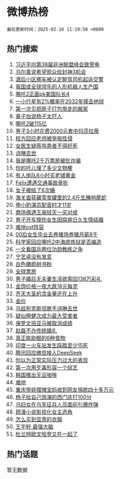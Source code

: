 # 微博热榜

`最后更新时间：2025-02-16 11:19:58 +0800`

## 热门搜索

1. [习近平向第38届非洲联盟峰会致贺电](https://m.weibo.cn/search?containerid=100103type%3D1%26t%3D10%26q%3D%23%E4%B9%A0%E8%BF%91%E5%B9%B3%E5%90%91%E7%AC%AC38%E5%B1%8A%E9%9D%9E%E6%B4%B2%E8%81%94%E7%9B%9F%E5%B3%B0%E4%BC%9A%E8%87%B4%E8%B4%BA%E7%94%B5%23&stream_entry_id=51&isnewpage=1&extparam=seat%3D1%26stream_entry_id%3D51%26c_type%3D51%26dgr%3D0%26cate%3D10103%26pos%3D0%26q%3D%2523%25E4%25B9%25A0%25E8%25BF%2591%25E5%25B9%25B3%25E5%2590%2591%25E7%25AC%25AC38%25E5%25B1%258A%25E9%259D%259E%25E6%25B4%25B2%25E8%2581%2594%25E7%259B%259F%25E5%25B3%25B0%25E4%25BC%259A%25E8%2587%25B4%25E8%25B4%25BA%25E7%2594%25B5%2523%26filter_type%3Drealtimehot%26display_time%3D1739675996%26pre_seqid%3D1739675996889023095196)
1. [乌尔善说希望观众给封神3机会](https://m.weibo.cn/search?containerid=100103type%3D1%26t%3D10%26q%3D%23%E4%B9%8C%E5%B0%94%E5%96%84%E8%AF%B4%E5%B8%8C%E6%9C%9B%E8%A7%82%E4%BC%97%E7%BB%99%E5%B0%81%E7%A5%9E3%E6%9C%BA%E4%BC%9A%23&stream_entry_id=31&isnewpage=1&extparam=seat%3D1%26flag%3D2%26lcate%3D5001%26pos%3D0%26filter_type%3Drealtimehot%26c_type%3D31%26realpos%3D1%26dgr%3D0%26cate%3D5001%26q%3D%2523%25E4%25B9%258C%25E5%25B0%2594%25E5%2596%2584%25E8%25AF%25B4%25E5%25B8%258C%25E6%259C%259B%25E8%25A7%2582%25E4%25BC%2597%25E7%25BB%2599%25E5%25B0%2581%25E7%25A5%259E3%25E6%259C%25BA%25E4%25BC%259A%2523%26stream_entry_id%3D31%26band_rank%3D1%26display_time%3D1739675996%26pre_seqid%3D1739675996889023095196)
1. [酒后小区挪车被认定醉驾司机起诉交警](https://m.weibo.cn/search?containerid=100103type%3D1%26t%3D10%26q%3D%23%E9%85%92%E5%90%8E%E5%B0%8F%E5%8C%BA%E6%8C%AA%E8%BD%A6%E8%A2%AB%E8%AE%A4%E5%AE%9A%E9%86%89%E9%A9%BE%E5%8F%B8%E6%9C%BA%E8%B5%B7%E8%AF%89%E4%BA%A4%E8%AD%A6%23&stream_entry_id=31&isnewpage=1&extparam=seat%3D1%26flag%3D0%26lcate%3D5001%26pos%3D1%26filter_type%3Drealtimehot%26c_type%3D31%26realpos%3D2%26dgr%3D0%26cate%3D5001%26q%3D%2523%25E9%2585%2592%25E5%2590%258E%25E5%25B0%258F%25E5%258C%25BA%25E6%258C%25AA%25E8%25BD%25A6%25E8%25A2%25AB%25E8%25AE%25A4%25E5%25AE%259A%25E9%2586%2589%25E9%25A9%25BE%25E5%258F%25B8%25E6%259C%25BA%25E8%25B5%25B7%25E8%25AF%2589%25E4%25BA%25A4%25E8%25AD%25A6%2523%26stream_entry_id%3D31%26band_rank%3D2%26display_time%3D1739675996%26pre_seqid%3D1739675996889023095196)
1. [我国成全球领先的人形机器人生产国](https://m.weibo.cn/search?containerid=100103type%3D1%26t%3D10%26q%3D%23%E6%88%91%E5%9B%BD%E6%88%90%E5%85%A8%E7%90%83%E9%A2%86%E5%85%88%E7%9A%84%E4%BA%BA%E5%BD%A2%E6%9C%BA%E5%99%A8%E4%BA%BA%E7%94%9F%E4%BA%A7%E5%9B%BD%23&stream_entry_id=31&isnewpage=1&extparam=seat%3D1%26flag%3D0%26lcate%3D5001%26pos%3D2%26filter_type%3Drealtimehot%26c_type%3D31%26realpos%3D3%26dgr%3D0%26cate%3D5001%26q%3D%2523%25E6%2588%2591%25E5%259B%25BD%25E6%2588%2590%25E5%2585%25A8%25E7%2590%2583%25E9%25A2%2586%25E5%2585%2588%25E7%259A%2584%25E4%25BA%25BA%25E5%25BD%25A2%25E6%259C%25BA%25E5%2599%25A8%25E4%25BA%25BA%25E7%2594%259F%25E4%25BA%25A7%25E5%259B%25BD%2523%26stream_entry_id%3D31%26band_rank%3D3%26display_time%3D1739675996%26pre_seqid%3D1739675996889023095196)
1. [哪吒2正面pk美国队长4](https://m.weibo.cn/search?containerid=100103type%3D1%26t%3D10%26q%3D%23%E5%93%AA%E5%90%922%E6%AD%A3%E9%9D%A2pk%E7%BE%8E%E5%9B%BD%E9%98%9F%E9%95%BF4%23&stream_entry_id=31&isnewpage=1&extparam=seat%3D1%26flag%3D1%26lcate%3D5001%26pos%3D3%26filter_type%3Drealtimehot%26c_type%3D31%26realpos%3D4%26dgr%3D0%26cate%3D5001%26q%3D%2523%25E5%2593%25AA%25E5%2590%25922%25E6%25AD%25A3%25E9%259D%25A2pk%25E7%25BE%258E%25E5%259B%25BD%25E9%2598%259F%25E9%2595%25BF4%2523%26stream_entry_id%3D31%26band_rank%3D4%26display_time%3D1739675996%26pre_seqid%3D1739675996889023095196)
1. [一小行星有2%概率在2032年撞击地球](https://m.weibo.cn/search?containerid=100103type%3D1%26t%3D10%26q%3D%23%E4%B8%80%E5%B0%8F%E8%A1%8C%E6%98%9F%E6%9C%892%25%E6%A6%82%E7%8E%87%E5%9C%A82032%E5%B9%B4%E6%92%9E%E5%87%BB%E5%9C%B0%E7%90%83%23&stream_entry_id=31&isnewpage=1&extparam=seat%3D1%26flag%3D0%26lcate%3D5001%26pos%3D4%26filter_type%3Drealtimehot%26c_type%3D31%26realpos%3D5%26dgr%3D0%26cate%3D5001%26q%3D%2523%25E4%25B8%2580%25E5%25B0%258F%25E8%25A1%258C%25E6%2598%259F%25E6%259C%25892%2525%25E6%25A6%2582%25E7%258E%2587%25E5%259C%25A82032%25E5%25B9%25B4%25E6%2592%259E%25E5%2587%25BB%25E5%259C%25B0%25E7%2590%2583%2523%26stream_entry_id%3D31%26band_rank%3D5%26display_time%3D1739675996%26pre_seqid%3D1739675996889023095196)
1. [第一次见把房子打包带走的搬家](https://m.weibo.cn/search?containerid=100103type%3D1%26t%3D10%26q%3D%23%E7%AC%AC%E4%B8%80%E6%AC%A1%E8%A7%81%E6%8A%8A%E6%88%BF%E5%AD%90%E6%89%93%E5%8C%85%E5%B8%A6%E8%B5%B0%E7%9A%84%E6%90%AC%E5%AE%B6%23&stream_entry_id=31&isnewpage=1&extparam=seat%3D1%26flag%3D0%26lcate%3D5001%26pos%3D5%26filter_type%3Drealtimehot%26c_type%3D31%26realpos%3D6%26dgr%3D0%26cate%3D5001%26q%3D%2523%25E7%25AC%25AC%25E4%25B8%2580%25E6%25AC%25A1%25E8%25A7%2581%25E6%258A%258A%25E6%2588%25BF%25E5%25AD%2590%25E6%2589%2593%25E5%258C%2585%25E5%25B8%25A6%25E8%25B5%25B0%25E7%259A%2584%25E6%2590%25AC%25E5%25AE%25B6%2523%26stream_entry_id%3D31%26band_rank%3D6%26display_time%3D1739675996%26pre_seqid%3D1739675996889023095196)
1. [章子怡说杨子太吓人](https://m.weibo.cn/search?containerid=100103type%3D1%26t%3D10%26q%3D%23%E7%AB%A0%E5%AD%90%E6%80%A1%E8%AF%B4%E6%9D%A8%E5%AD%90%E5%A4%AA%E5%90%93%E4%BA%BA%23&stream_entry_id=31&isnewpage=1&extparam=seat%3D1%26flag%3D1%26lcate%3D5001%26pos%3D6%26filter_type%3Drealtimehot%26c_type%3D31%26realpos%3D7%26dgr%3D0%26cate%3D5001%26q%3D%2523%25E7%25AB%25A0%25E5%25AD%2590%25E6%2580%25A1%25E8%25AF%25B4%25E6%259D%25A8%25E5%25AD%2590%25E5%25A4%25AA%25E5%2590%2593%25E4%25BA%25BA%2523%26stream_entry_id%3D31%26band_rank%3D7%26display_time%3D1739675996%26pre_seqid%3D1739675996889023095196)
1. [哪吒2破115亿](https://m.weibo.cn/search?containerid=100103type%3D1%26t%3D10%26q%3D%23%E5%93%AA%E5%90%922%E7%A0%B4115%E4%BA%BF%23&stream_entry_id=31&isnewpage=1&extparam=seat%3D1%26flag%3D2%26lcate%3D5001%26pos%3D7%26filter_type%3Drealtimehot%26c_type%3D31%26realpos%3D8%26dgr%3D0%26cate%3D5001%26q%3D%2523%25E5%2593%25AA%25E5%2590%25922%25E7%25A0%25B4115%25E4%25BA%25BF%2523%26stream_entry_id%3D31%26band_rank%3D8%26display_time%3D1739675996%26pre_seqid%3D1739675996889023095196)
1. [男子3小时花费2000元套中玛莎拉蒂](https://m.weibo.cn/search?containerid=100103type%3D1%26t%3D10%26q%3D%23%E7%94%B7%E5%AD%903%E5%B0%8F%E6%97%B6%E8%8A%B1%E8%B4%B92000%E5%85%83%E5%A5%97%E4%B8%AD%E7%8E%9B%E8%8E%8E%E6%8B%89%E8%92%82%23&stream_entry_id=31&isnewpage=1&extparam=seat%3D1%26flag%3D0%26lcate%3D5001%26pos%3D8%26filter_type%3Drealtimehot%26c_type%3D31%26realpos%3D9%26dgr%3D0%26cate%3D5001%26q%3D%2523%25E7%2594%25B7%25E5%25AD%25903%25E5%25B0%258F%25E6%2597%25B6%25E8%258A%25B1%25E8%25B4%25B92000%25E5%2585%2583%25E5%25A5%2597%25E4%25B8%25AD%25E7%258E%259B%25E8%258E%258E%25E6%258B%2589%25E8%2592%2582%2523%26stream_entry_id%3D31%26band_rank%3D9%26display_time%3D1739675996%26pre_seqid%3D1739675996889023095196)
1. [校方回应老师被举报性侵](https://m.weibo.cn/search?containerid=100103type%3D1%26t%3D10%26q%3D%23%E6%A0%A1%E6%96%B9%E5%9B%9E%E5%BA%94%E8%80%81%E5%B8%88%E8%A2%AB%E4%B8%BE%E6%8A%A5%E6%80%A7%E4%BE%B5%23&stream_entry_id=31&isnewpage=1&extparam=seat%3D1%26flag%3D1%26lcate%3D5001%26pos%3D9%26filter_type%3Drealtimehot%26c_type%3D31%26realpos%3D10%26dgr%3D0%26cate%3D5001%26q%3D%2523%25E6%25A0%25A1%25E6%2596%25B9%25E5%259B%259E%25E5%25BA%2594%25E8%2580%2581%25E5%25B8%2588%25E8%25A2%25AB%25E4%25B8%25BE%25E6%258A%25A5%25E6%2580%25A7%25E4%25BE%25B5%2523%26stream_entry_id%3D31%26band_rank%3D10%26display_time%3D1739675996%26pre_seqid%3D1739675996889023095196)
1. [女医生疑辱骂患者不得好死](https://m.weibo.cn/search?containerid=100103type%3D1%26t%3D10%26q%3D%23%E5%A5%B3%E5%8C%BB%E7%94%9F%E7%96%91%E8%BE%B1%E9%AA%82%E6%82%A3%E8%80%85%E4%B8%8D%E5%BE%97%E5%A5%BD%E6%AD%BB%23&stream_entry_id=31&isnewpage=1&extparam=seat%3D1%26flag%3D1%26lcate%3D5001%26pos%3D10%26filter_type%3Drealtimehot%26c_type%3D31%26realpos%3D11%26dgr%3D0%26cate%3D5001%26q%3D%2523%25E5%25A5%25B3%25E5%258C%25BB%25E7%2594%259F%25E7%2596%2591%25E8%25BE%25B1%25E9%25AA%2582%25E6%2582%25A3%25E8%2580%2585%25E4%25B8%258D%25E5%25BE%2597%25E5%25A5%25BD%25E6%25AD%25BB%2523%26stream_entry_id%3D31%26band_rank%3D11%26display_time%3D1739675996%26pre_seqid%3D1739675996889023095196)
1. [诗琳去世](https://m.weibo.cn/search?containerid=100103type%3D1%26t%3D10%26q%3D%E8%AF%97%E7%90%B3%E5%8E%BB%E4%B8%96&stream_entry_id=31&isnewpage=1&extparam=seat%3D1%26flag%3D2%26lcate%3D5001%26pos%3D11%26filter_type%3Drealtimehot%26c_type%3D31%26realpos%3D12%26dgr%3D0%26cate%3D5001%26q%3D%25E8%25AF%2597%25E7%2590%25B3%25E5%258E%25BB%25E4%25B8%2596%26stream_entry_id%3D31%26band_rank%3D12%26display_time%3D1739675996%26pre_seqid%3D1739675996889023095196)
1. [我是哪吒2千万票房被批诈骗](https://m.weibo.cn/search?containerid=100103type%3D1%26t%3D10%26q%3D%23%E6%88%91%E6%98%AF%E5%93%AA%E5%90%922%E5%8D%83%E4%B8%87%E7%A5%A8%E6%88%BF%E8%A2%AB%E6%89%B9%E8%AF%88%E9%AA%97%23&stream_entry_id=31&isnewpage=1&extparam=seat%3D1%26flag%3D2%26lcate%3D5001%26pos%3D12%26filter_type%3Drealtimehot%26c_type%3D31%26realpos%3D13%26dgr%3D0%26cate%3D5001%26q%3D%2523%25E6%2588%2591%25E6%2598%25AF%25E5%2593%25AA%25E5%2590%25922%25E5%258D%2583%25E4%25B8%2587%25E7%25A5%25A8%25E6%2588%25BF%25E8%25A2%25AB%25E6%2589%25B9%25E8%25AF%2588%25E9%25AA%2597%2523%26stream_entry_id%3D31%26band_rank%3D13%26display_time%3D1739675996%26pre_seqid%3D1739675996889023095196)
1. [你的吒儿埋了多少文物梗](https://m.weibo.cn/search?containerid=100103type%3D1%26t%3D10%26q%3D%23%E4%BD%A0%E7%9A%84%E5%90%92%E5%84%BF%E5%9F%8B%E4%BA%86%E5%A4%9A%E5%B0%91%E6%96%87%E7%89%A9%E6%A2%97%23&stream_entry_id=31&isnewpage=1&extparam=seat%3D1%26flag%3D1%26lcate%3D5001%26pos%3D13%26filter_type%3Drealtimehot%26c_type%3D31%26realpos%3D14%26dgr%3D0%26cate%3D5001%26q%3D%2523%25E4%25BD%25A0%25E7%259A%2584%25E5%2590%2592%25E5%2584%25BF%25E5%259F%258B%25E4%25BA%2586%25E5%25A4%259A%25E5%25B0%2591%25E6%2596%2587%25E7%2589%25A9%25E6%25A2%2597%2523%26stream_entry_id%3D31%26band_rank%3D14%26display_time%3D1739675996%26pre_seqid%3D1739675996889023095196)
1. [有人排队8小时买老铺黄金](https://m.weibo.cn/search?containerid=100103type%3D1%26t%3D10%26q%3D%23%E6%9C%89%E4%BA%BA%E6%8E%92%E9%98%9F8%E5%B0%8F%E6%97%B6%E4%B9%B0%E8%80%81%E9%93%BA%E9%BB%84%E9%87%91%23&stream_entry_id=31&isnewpage=1&extparam=seat%3D1%26flag%3D1%26lcate%3D5001%26pos%3D14%26filter_type%3Drealtimehot%26c_type%3D31%26realpos%3D15%26dgr%3D0%26cate%3D5001%26q%3D%2523%25E6%259C%2589%25E4%25BA%25BA%25E6%258E%2592%25E9%2598%259F8%25E5%25B0%258F%25E6%2597%25B6%25E4%25B9%25B0%25E8%2580%2581%25E9%2593%25BA%25E9%25BB%2584%25E9%2587%2591%2523%26stream_entry_id%3D31%26band_rank%3D15%26display_time%3D1739675996%26pre_seqid%3D1739675996889023095196)
1. [Felix遭遇交通事故骨折](https://m.weibo.cn/search?containerid=100103type%3D1%26t%3D10%26q%3D%23Felix%E9%81%AD%E9%81%87%E4%BA%A4%E9%80%9A%E4%BA%8B%E6%95%85%E9%AA%A8%E6%8A%98%23&stream_entry_id=31&isnewpage=1&extparam=seat%3D1%26flag%3D1%26lcate%3D5001%26pos%3D15%26filter_type%3Drealtimehot%26c_type%3D31%26realpos%3D16%26dgr%3D0%26cate%3D5001%26q%3D%2523Felix%25E9%2581%25AD%25E9%2581%2587%25E4%25BA%25A4%25E9%2580%259A%25E4%25BA%258B%25E6%2595%2585%25E9%25AA%25A8%25E6%258A%2598%2523%26stream_entry_id%3D31%26band_rank%3D16%26display_time%3D1739675996%26pre_seqid%3D1739675996889023095196)
1. [女子被结了6次婚](https://m.weibo.cn/search?containerid=100103type%3D1%26t%3D10%26q%3D%23%E5%A5%B3%E5%AD%90%E8%A2%AB%E7%BB%93%E4%BA%866%E6%AC%A1%E5%A9%9A%23&stream_entry_id=31&isnewpage=1&extparam=seat%3D1%26flag%3D0%26lcate%3D5001%26pos%3D16%26filter_type%3Drealtimehot%26c_type%3D31%26realpos%3D17%26dgr%3D0%26cate%3D5001%26q%3D%2523%25E5%25A5%25B3%25E5%25AD%2590%25E8%25A2%25AB%25E7%25BB%2593%25E4%25BA%25866%25E6%25AC%25A1%25E5%25A9%259A%2523%26stream_entry_id%3D31%26band_rank%3D17%26display_time%3D1739675996%26pre_seqid%3D1739675996889023095196)
1. [海关查获藏零食罐里的2.4斤生腌响尾蛇](https://m.weibo.cn/search?containerid=100103type%3D1%26t%3D10%26q%3D%23%E6%B5%B7%E5%85%B3%E6%9F%A5%E8%8E%B7%E8%97%8F%E9%9B%B6%E9%A3%9F%E7%BD%90%E9%87%8C%E7%9A%842.4%E6%96%A4%E7%94%9F%E8%85%8C%E5%93%8D%E5%B0%BE%E8%9B%87%23&stream_entry_id=31&isnewpage=1&extparam=seat%3D1%26flag%3D1%26lcate%3D5001%26pos%3D17%26filter_type%3Drealtimehot%26c_type%3D31%26realpos%3D18%26dgr%3D0%26cate%3D5001%26q%3D%2523%25E6%25B5%25B7%25E5%2585%25B3%25E6%259F%25A5%25E8%258E%25B7%25E8%2597%258F%25E9%259B%25B6%25E9%25A3%259F%25E7%25BD%2590%25E9%2587%258C%25E7%259A%25842.4%25E6%2596%25A4%25E7%2594%259F%25E8%2585%258C%25E5%2593%258D%25E5%25B0%25BE%25E8%259B%2587%2523%26stream_entry_id%3D31%26band_rank%3D18%26display_time%3D1739675996%26pre_seqid%3D1739675996889023095196)
1. [申小豹演员配音时才11岁](https://m.weibo.cn/search?containerid=100103type%3D1%26t%3D10%26q%3D%23%E7%94%B3%E5%B0%8F%E8%B1%B9%E6%BC%94%E5%91%98%E9%85%8D%E9%9F%B3%E6%97%B6%E6%89%8D11%E5%B2%81%23&stream_entry_id=31&isnewpage=1&extparam=seat%3D1%26flag%3D0%26lcate%3D5001%26pos%3D18%26filter_type%3Drealtimehot%26c_type%3D31%26realpos%3D19%26dgr%3D0%26cate%3D5001%26q%3D%2523%25E7%2594%25B3%25E5%25B0%258F%25E8%25B1%25B9%25E6%25BC%2594%25E5%2591%2598%25E9%2585%258D%25E9%259F%25B3%25E6%2597%25B6%25E6%2589%258D11%25E5%25B2%2581%2523%26stream_entry_id%3D31%26band_rank%3D19%26display_time%3D1739675996%26pre_seqid%3D1739675996889023095196)
1. [商场偶遇王昶钱天一买对戒](https://m.weibo.cn/search?containerid=100103type%3D1%26t%3D10%26q%3D%23%E5%95%86%E5%9C%BA%E5%81%B6%E9%81%87%E7%8E%8B%E6%98%B6%E9%92%B1%E5%A4%A9%E4%B8%80%E4%B9%B0%E5%AF%B9%E6%88%92%23&stream_entry_id=31&isnewpage=1&extparam=seat%3D1%26flag%3D0%26lcate%3D5001%26pos%3D19%26filter_type%3Drealtimehot%26c_type%3D31%26realpos%3D20%26dgr%3D0%26cate%3D5001%26q%3D%2523%25E5%2595%2586%25E5%259C%25BA%25E5%2581%25B6%25E9%2581%2587%25E7%258E%258B%25E6%2598%25B6%25E9%2592%25B1%25E5%25A4%25A9%25E4%25B8%2580%25E4%25B9%25B0%25E5%25AF%25B9%25E6%2588%2592%2523%26stream_entry_id%3D31%26band_rank%3D20%26display_time%3D1739675996%26pre_seqid%3D1739675996889023095196)
1. [男子开车撞伤女生因探病日久生情结婚](https://m.weibo.cn/search?containerid=100103type%3D1%26t%3D10%26q%3D%23%E7%94%B7%E5%AD%90%E5%BC%80%E8%BD%A6%E6%92%9E%E4%BC%A4%E5%A5%B3%E7%94%9F%E5%9B%A0%E6%8E%A2%E7%97%85%E6%97%A5%E4%B9%85%E7%94%9F%E6%83%85%E7%BB%93%E5%A9%9A%23&stream_entry_id=31&isnewpage=1&extparam=seat%3D1%26flag%3D0%26lcate%3D5001%26pos%3D20%26filter_type%3Drealtimehot%26c_type%3D31%26realpos%3D21%26dgr%3D0%26cate%3D5001%26q%3D%2523%25E7%2594%25B7%25E5%25AD%2590%25E5%25BC%2580%25E8%25BD%25A6%25E6%2592%259E%25E4%25BC%25A4%25E5%25A5%25B3%25E7%2594%259F%25E5%259B%25A0%25E6%258E%25A2%25E7%2597%2585%25E6%2597%25A5%25E4%25B9%2585%25E7%2594%259F%25E6%2583%2585%25E7%25BB%2593%25E5%25A9%259A%2523%26stream_entry_id%3D31%26band_rank%3D21%26display_time%3D1739675996%26pre_seqid%3D1739675996889023095196)
1. [难哄ost阵容](https://m.weibo.cn/search?containerid=100103type%3D1%26t%3D10%26q%3D%E9%9A%BE%E5%93%84ost%E9%98%B5%E5%AE%B9&stream_entry_id=31&isnewpage=1&extparam=seat%3D1%26flag%3D1%26lcate%3D5001%26pos%3D21%26filter_type%3Drealtimehot%26c_type%3D31%26realpos%3D22%26dgr%3D0%26cate%3D5001%26q%3D%25E9%259A%25BE%25E5%2593%2584ost%25E9%2598%25B5%25E5%25AE%25B9%26stream_entry_id%3D31%26band_rank%3D22%26display_time%3D1739675996%26pre_seqid%3D1739675996889023095196)
1. [00后女生毕业去养猪场养猪月薪8千](https://m.weibo.cn/search?containerid=100103type%3D1%26t%3D10%26q%3D%2300%E5%90%8E%E5%A5%B3%E7%94%9F%E6%AF%95%E4%B8%9A%E5%8E%BB%E5%85%BB%E7%8C%AA%E5%9C%BA%E5%85%BB%E7%8C%AA%E6%9C%88%E8%96%AA8%E5%8D%83%23&stream_entry_id=31&isnewpage=1&extparam=seat%3D1%26flag%3D0%26lcate%3D5001%26pos%3D22%26filter_type%3Drealtimehot%26c_type%3D31%26realpos%3D23%26dgr%3D0%26cate%3D5001%26q%3D%252300%25E5%2590%258E%25E5%25A5%25B3%25E7%2594%259F%25E6%25AF%2595%25E4%25B8%259A%25E5%258E%25BB%25E5%2585%25BB%25E7%258C%25AA%25E5%259C%25BA%25E5%2585%25BB%25E7%258C%25AA%25E6%259C%2588%25E8%2596%25AA8%25E5%258D%2583%2523%26stream_entry_id%3D31%26band_rank%3D23%26display_time%3D1739675996%26pre_seqid%3D1739675996889023095196)
1. [科学家回应哪吒2中海底炼狱是否编造](https://m.weibo.cn/search?containerid=100103type%3D1%26t%3D10%26q%3D%23%E7%A7%91%E5%AD%A6%E5%AE%B6%E5%9B%9E%E5%BA%94%E5%93%AA%E5%90%922%E4%B8%AD%E6%B5%B7%E5%BA%95%E7%82%BC%E7%8B%B1%E6%98%AF%E5%90%A6%E7%BC%96%E9%80%A0%23&stream_entry_id=31&isnewpage=1&extparam=seat%3D1%26flag%3D1%26lcate%3D5001%26pos%3D23%26filter_type%3Drealtimehot%26c_type%3D31%26realpos%3D24%26dgr%3D0%26cate%3D5001%26q%3D%2523%25E7%25A7%2591%25E5%25AD%25A6%25E5%25AE%25B6%25E5%259B%259E%25E5%25BA%2594%25E5%2593%25AA%25E5%2590%25922%25E4%25B8%25AD%25E6%25B5%25B7%25E5%25BA%2595%25E7%2582%25BC%25E7%258B%25B1%25E6%2598%25AF%25E5%2590%25A6%25E7%25BC%2596%25E9%2580%25A0%2523%26stream_entry_id%3D31%26band_rank%3D24%26display_time%3D1739675996%26pre_seqid%3D1739675996889023095196)
1. [一文看国乒两位功勋教练之争](https://m.weibo.cn/search?containerid=100103type%3D1%26t%3D10%26q%3D%23%E4%B8%80%E6%96%87%E7%9C%8B%E5%9B%BD%E4%B9%92%E4%B8%A4%E4%BD%8D%E5%8A%9F%E5%8B%8B%E6%95%99%E7%BB%83%E4%B9%8B%E4%BA%89%23&stream_entry_id=31&isnewpage=1&extparam=seat%3D1%26flag%3D1%26lcate%3D5001%26pos%3D24%26filter_type%3Drealtimehot%26c_type%3D31%26realpos%3D25%26dgr%3D0%26cate%3D5001%26q%3D%2523%25E4%25B8%2580%25E6%2596%2587%25E7%259C%258B%25E5%259B%25BD%25E4%25B9%2592%25E4%25B8%25A4%25E4%25BD%258D%25E5%258A%259F%25E5%258B%258B%25E6%2595%2599%25E7%25BB%2583%25E4%25B9%258B%25E4%25BA%2589%2523%26stream_entry_id%3D31%26band_rank%3D25%26display_time%3D1739675996%26pre_seqid%3D1739675996889023095196)
1. [宁艺卓没有发言](https://m.weibo.cn/search?containerid=100103type%3D1%26t%3D10%26q%3D%23%E5%AE%81%E8%89%BA%E5%8D%93%E6%B2%A1%E6%9C%89%E5%8F%91%E8%A8%80%23&stream_entry_id=31&isnewpage=1&extparam=seat%3D1%26flag%3D1%26lcate%3D5001%26pos%3D25%26filter_type%3Drealtimehot%26c_type%3D31%26realpos%3D26%26dgr%3D0%26cate%3D5001%26q%3D%2523%25E5%25AE%2581%25E8%2589%25BA%25E5%258D%2593%25E6%25B2%25A1%25E6%259C%2589%25E5%258F%2591%25E8%25A8%2580%2523%26stream_entry_id%3D31%26band_rank%3D26%26display_time%3D1739675996%26pre_seqid%3D1739675996889023095196)
1. [白色橄榄树书粉](https://m.weibo.cn/search?containerid=100103type%3D1%26t%3D10%26q%3D%23%E7%99%BD%E8%89%B2%E6%A9%84%E6%A6%84%E6%A0%91%E4%B9%A6%E7%B2%89%23&stream_entry_id=31&isnewpage=1&extparam=seat%3D1%26flag%3D1%26lcate%3D5001%26pos%3D26%26filter_type%3Drealtimehot%26c_type%3D31%26realpos%3D27%26dgr%3D0%26cate%3D5001%26q%3D%2523%25E7%2599%25BD%25E8%2589%25B2%25E6%25A9%2584%25E6%25A6%2584%25E6%25A0%2591%25E4%25B9%25A6%25E7%25B2%2589%2523%26stream_entry_id%3D31%26band_rank%3D27%26display_time%3D1739675996%26pre_seqid%3D1739675996889023095196)
1. [全球票房](https://m.weibo.cn/search?containerid=100103type%3D1%26t%3D10%26q%3D%E5%85%A8%E7%90%83%E7%A5%A8%E6%88%BF&stream_entry_id=31&isnewpage=1&extparam=seat%3D1%26flag%3D0%26lcate%3D5001%26pos%3D27%26filter_type%3Drealtimehot%26c_type%3D31%26realpos%3D28%26dgr%3D0%26cate%3D5001%26q%3D%25E5%2585%25A8%25E7%2590%2583%25E7%25A5%25A8%25E6%2588%25BF%26stream_entry_id%3D31%26band_rank%3D28%26display_time%3D1739675996%26pre_seqid%3D1739675996889023095196)
1. [男子婚后无夫妻生活欲索回138万彩礼](https://m.weibo.cn/search?containerid=100103type%3D1%26t%3D10%26q%3D%23%E7%94%B7%E5%AD%90%E5%A9%9A%E5%90%8E%E6%97%A0%E5%A4%AB%E5%A6%BB%E7%94%9F%E6%B4%BB%E6%AC%B2%E7%B4%A2%E5%9B%9E138%E4%B8%87%E5%BD%A9%E7%A4%BC%23&stream_entry_id=31&isnewpage=1&extparam=seat%3D1%26flag%3D0%26lcate%3D5001%26pos%3D28%26filter_type%3Drealtimehot%26c_type%3D31%26realpos%3D29%26dgr%3D0%26cate%3D5001%26q%3D%2523%25E7%2594%25B7%25E5%25AD%2590%25E5%25A9%259A%25E5%2590%258E%25E6%2597%25A0%25E5%25A4%25AB%25E5%25A6%25BB%25E7%2594%259F%25E6%25B4%25BB%25E6%25AC%25B2%25E7%25B4%25A2%25E5%259B%259E138%25E4%25B8%2587%25E5%25BD%25A9%25E7%25A4%25BC%2523%26stream_entry_id%3D31%26band_rank%3D29%26display_time%3D1739675996%26pre_seqid%3D1739675996889023095196)
1. [金饰价格一夜大跌18元每克](https://m.weibo.cn/search?containerid=100103type%3D1%26t%3D10%26q%3D%23%E9%87%91%E9%A5%B0%E4%BB%B7%E6%A0%BC%E4%B8%80%E5%A4%9C%E5%A4%A7%E8%B7%8C18%E5%85%83%E6%AF%8F%E5%85%8B%23&stream_entry_id=31&isnewpage=1&extparam=seat%3D1%26flag%3D0%26lcate%3D5001%26pos%3D29%26filter_type%3Drealtimehot%26c_type%3D31%26realpos%3D30%26dgr%3D0%26cate%3D5001%26q%3D%2523%25E9%2587%2591%25E9%25A5%25B0%25E4%25BB%25B7%25E6%25A0%25BC%25E4%25B8%2580%25E5%25A4%259C%25E5%25A4%25A7%25E8%25B7%258C18%25E5%2585%2583%25E6%25AF%258F%25E5%2585%258B%2523%26stream_entry_id%3D31%26band_rank%3D30%26display_time%3D1739675996%26pre_seqid%3D1739675996889023095196)
1. [齐天大圣的含金量还在上升](https://m.weibo.cn/search?containerid=100103type%3D1%26t%3D10%26q%3D%E9%BD%90%E5%A4%A9%E5%A4%A7%E5%9C%A3%E7%9A%84%E5%90%AB%E9%87%91%E9%87%8F%E8%BF%98%E5%9C%A8%E4%B8%8A%E5%8D%87&stream_entry_id=31&isnewpage=1&extparam=seat%3D1%26flag%3D1%26lcate%3D5001%26pos%3D30%26filter_type%3Drealtimehot%26c_type%3D31%26realpos%3D31%26dgr%3D0%26cate%3D5001%26q%3D%25E9%25BD%2590%25E5%25A4%25A9%25E5%25A4%25A7%25E5%259C%25A3%25E7%259A%2584%25E5%2590%25AB%25E9%2587%2591%25E9%2587%258F%25E8%25BF%2598%25E5%259C%25A8%25E4%25B8%258A%25E5%258D%2587%26stream_entry_id%3D31%26band_rank%3D31%26display_time%3D1739675996%26pre_seqid%3D1739675996889023095196)
1. [金价](https://m.weibo.cn/search?containerid=100103type%3D1%26t%3D10%26q%3D%E9%87%91%E4%BB%B7&stream_entry_id=31&isnewpage=1&extparam=seat%3D1%26flag%3D0%26lcate%3D5001%26pos%3D31%26filter_type%3Drealtimehot%26c_type%3D31%26realpos%3D32%26dgr%3D0%26cate%3D5001%26q%3D%25E9%2587%2591%25E4%25BB%25B7%26stream_entry_id%3D31%26band_rank%3D32%26display_time%3D1739675996%26pre_seqid%3D1739675996889023095196)
1. [乌兹别克斯坦歌手诗琳去世](https://m.weibo.cn/search?containerid=100103type%3D1%26t%3D10%26q%3D%23%E4%B9%8C%E5%85%B9%E5%88%AB%E5%85%8B%E6%96%AF%E5%9D%A6%E6%AD%8C%E6%89%8B%E8%AF%97%E7%90%B3%E5%8E%BB%E4%B8%96%23&stream_entry_id=31&isnewpage=1&extparam=seat%3D1%26flag%3D0%26lcate%3D5001%26pos%3D32%26filter_type%3Drealtimehot%26c_type%3D31%26realpos%3D33%26dgr%3D0%26cate%3D5001%26q%3D%2523%25E4%25B9%258C%25E5%2585%25B9%25E5%2588%25AB%25E5%2585%258B%25E6%2596%25AF%25E5%259D%25A6%25E6%25AD%258C%25E6%2589%258B%25E8%25AF%2597%25E7%2590%25B3%25E5%258E%25BB%25E4%25B8%2596%2523%26stream_entry_id%3D31%26band_rank%3D33%26display_time%3D1739675996%26pre_seqid%3D1739675996889023095196)
1. [疑似檀健次成为最大受害者](https://m.weibo.cn/search?containerid=100103type%3D1%26t%3D10%26q%3D%E7%96%91%E4%BC%BC%E6%AA%80%E5%81%A5%E6%AC%A1%E6%88%90%E4%B8%BA%E6%9C%80%E5%A4%A7%E5%8F%97%E5%AE%B3%E8%80%85&stream_entry_id=31&isnewpage=1&extparam=seat%3D1%26flag%3D0%26lcate%3D5001%26pos%3D33%26filter_type%3Drealtimehot%26c_type%3D31%26realpos%3D34%26dgr%3D0%26cate%3D5001%26q%3D%25E7%2596%2591%25E4%25BC%25BC%25E6%25AA%2580%25E5%2581%25A5%25E6%25AC%25A1%25E6%2588%2590%25E4%25B8%25BA%25E6%259C%2580%25E5%25A4%25A7%25E5%258F%2597%25E5%25AE%25B3%25E8%2580%2585%26stream_entry_id%3D31%26band_rank%3D34%26display_time%3D1739675996%26pre_seqid%3D1739675996889023095196)
1. [保罗文班亚马被取消成绩](https://m.weibo.cn/search?containerid=100103type%3D1%26t%3D10%26q%3D%23%E4%BF%9D%E7%BD%97%E6%96%87%E7%8F%AD%E4%BA%9A%E9%A9%AC%E8%A2%AB%E5%8F%96%E6%B6%88%E6%88%90%E7%BB%A9%23&stream_entry_id=31&isnewpage=1&extparam=seat%3D1%26flag%3D1%26lcate%3D5001%26pos%3D34%26filter_type%3Drealtimehot%26c_type%3D31%26realpos%3D35%26dgr%3D0%26cate%3D5001%26q%3D%2523%25E4%25BF%259D%25E7%25BD%2597%25E6%2596%2587%25E7%258F%25AD%25E4%25BA%259A%25E9%25A9%25AC%25E8%25A2%25AB%25E5%258F%2596%25E6%25B6%2588%25E6%2588%2590%25E7%25BB%25A9%2523%26stream_entry_id%3D31%26band_rank%3D35%26display_time%3D1739675996%26pre_seqid%3D1739675996889023095196)
1. [赵磊不办传统婚礼](https://m.weibo.cn/search?containerid=100103type%3D1%26t%3D10%26q%3D%23%E8%B5%B5%E7%A3%8A%E4%B8%8D%E5%8A%9E%E4%BC%A0%E7%BB%9F%E5%A9%9A%E7%A4%BC%23&stream_entry_id=31&isnewpage=1&extparam=seat%3D1%26flag%3D0%26lcate%3D5001%26pos%3D35%26filter_type%3Drealtimehot%26c_type%3D31%26realpos%3D36%26dgr%3D0%26cate%3D5001%26q%3D%2523%25E8%25B5%25B5%25E7%25A3%258A%25E4%25B8%258D%25E5%258A%259E%25E4%25BC%25A0%25E7%25BB%259F%25E5%25A9%259A%25E7%25A4%25BC%2523%26stream_entry_id%3D31%26band_rank%3D36%26display_time%3D1739675996%26pre_seqid%3D1739675996889023095196)
1. [真正能助眠的6种食物](https://m.weibo.cn/search?containerid=100103type%3D1%26t%3D10%26q%3D%23%E7%9C%9F%E6%AD%A3%E8%83%BD%E5%8A%A9%E7%9C%A0%E7%9A%846%E7%A7%8D%E9%A3%9F%E7%89%A9%23&stream_entry_id=31&isnewpage=1&extparam=seat%3D1%26flag%3D0%26lcate%3D5001%26pos%3D36%26filter_type%3Drealtimehot%26c_type%3D31%26realpos%3D37%26dgr%3D0%26cate%3D5001%26q%3D%2523%25E7%259C%259F%25E6%25AD%25A3%25E8%2583%25BD%25E5%258A%25A9%25E7%259C%25A0%25E7%259A%25846%25E7%25A7%258D%25E9%25A3%259F%25E7%2589%25A9%2523%26stream_entry_id%3D31%26band_rank%3D37%26display_time%3D1739675996%26pre_seqid%3D1739675996889023095196)
1. [印度一火车站发生踩踏至少15死](https://m.weibo.cn/search?containerid=100103type%3D1%26t%3D10%26q%3D%23%E5%8D%B0%E5%BA%A6%E4%B8%80%E7%81%AB%E8%BD%A6%E7%AB%99%E5%8F%91%E7%94%9F%E8%B8%A9%E8%B8%8F%E8%87%B3%E5%B0%9115%E6%AD%BB%23&stream_entry_id=31&isnewpage=1&extparam=seat%3D1%26flag%3D0%26lcate%3D5001%26pos%3D37%26filter_type%3Drealtimehot%26c_type%3D31%26realpos%3D38%26dgr%3D0%26cate%3D5001%26q%3D%2523%25E5%258D%25B0%25E5%25BA%25A6%25E4%25B8%2580%25E7%2581%25AB%25E8%25BD%25A6%25E7%25AB%2599%25E5%258F%2591%25E7%2594%259F%25E8%25B8%25A9%25E8%25B8%258F%25E8%2587%25B3%25E5%25B0%259115%25E6%25AD%25BB%2523%26stream_entry_id%3D31%26band_rank%3D38%26display_time%3D1739675996%26pre_seqid%3D1739675996889023095196)
1. [腾讯回应微信接入DeepSeek](https://m.weibo.cn/search?containerid=100103type%3D1%26t%3D10%26q%3D%23%E8%85%BE%E8%AE%AF%E5%9B%9E%E5%BA%94%E5%BE%AE%E4%BF%A1%E6%8E%A5%E5%85%A5DeepSeek%23&stream_entry_id=31&isnewpage=1&extparam=seat%3D1%26flag%3D0%26lcate%3D5001%26pos%3D38%26filter_type%3Drealtimehot%26c_type%3D31%26realpos%3D39%26dgr%3D0%26cate%3D5001%26q%3D%2523%25E8%2585%25BE%25E8%25AE%25AF%25E5%259B%259E%25E5%25BA%2594%25E5%25BE%25AE%25E4%25BF%25A1%25E6%258E%25A5%25E5%2585%25A5DeepSeek%2523%26stream_entry_id%3D31%26band_rank%3D39%26display_time%3D1739675996%26pre_seqid%3D1739675996889023095196)
1. [你以为正常实际压力过大的表现](https://m.weibo.cn/search?containerid=100103type%3D1%26t%3D10%26q%3D%23%E4%BD%A0%E4%BB%A5%E4%B8%BA%E6%AD%A3%E5%B8%B8%E5%AE%9E%E9%99%85%E5%8E%8B%E5%8A%9B%E8%BF%87%E5%A4%A7%E7%9A%84%E8%A1%A8%E7%8E%B0%23&stream_entry_id=31&isnewpage=1&extparam=seat%3D1%26flag%3D0%26lcate%3D5001%26pos%3D39%26filter_type%3Drealtimehot%26c_type%3D31%26realpos%3D40%26dgr%3D0%26cate%3D5001%26q%3D%2523%25E4%25BD%25A0%25E4%25BB%25A5%25E4%25B8%25BA%25E6%25AD%25A3%25E5%25B8%25B8%25E5%25AE%259E%25E9%2599%2585%25E5%258E%258B%25E5%258A%259B%25E8%25BF%2587%25E5%25A4%25A7%25E7%259A%2584%25E8%25A1%25A8%25E7%258E%25B0%2523%26stream_entry_id%3D31%26band_rank%3D40%26display_time%3D1739675996%26pre_seqid%3D1739675996889023095196)
1. [第一次用歹毒形容一个综艺](https://m.weibo.cn/search?containerid=100103type%3D1%26t%3D10%26q%3D%23%E7%AC%AC%E4%B8%80%E6%AC%A1%E7%94%A8%E6%AD%B9%E6%AF%92%E5%BD%A2%E5%AE%B9%E4%B8%80%E4%B8%AA%E7%BB%BC%E8%89%BA%23&stream_entry_id=31&isnewpage=1&extparam=seat%3D1%26flag%3D0%26lcate%3D5001%26pos%3D40%26filter_type%3Drealtimehot%26c_type%3D31%26realpos%3D41%26dgr%3D0%26cate%3D5001%26q%3D%2523%25E7%25AC%25AC%25E4%25B8%2580%25E6%25AC%25A1%25E7%2594%25A8%25E6%25AD%25B9%25E6%25AF%2592%25E5%25BD%25A2%25E5%25AE%25B9%25E4%25B8%2580%25E4%25B8%25AA%25E7%25BB%25BC%25E8%2589%25BA%2523%26stream_entry_id%3D31%26band_rank%3D41%26display_time%3D1739675996%26pre_seqid%3D1739675996889023095196)
1. [韩国推出无豆咖啡](https://m.weibo.cn/search?containerid=100103type%3D1%26t%3D10%26q%3D%23%E9%9F%A9%E5%9B%BD%E6%8E%A8%E5%87%BA%E6%97%A0%E8%B1%86%E5%92%96%E5%95%A1%23&stream_entry_id=31&isnewpage=1&extparam=seat%3D1%26flag%3D0%26lcate%3D5001%26pos%3D41%26filter_type%3Drealtimehot%26c_type%3D31%26realpos%3D42%26dgr%3D0%26cate%3D5001%26q%3D%2523%25E9%259F%25A9%25E5%259B%25BD%25E6%258E%25A8%25E5%2587%25BA%25E6%2597%25A0%25E8%25B1%2586%25E5%2592%2596%25E5%2595%25A1%2523%26stream_entry_id%3D31%26band_rank%3D42%26display_time%3D1739675996%26pre_seqid%3D1739675996889023095196)
1. [难哄](https://m.weibo.cn/search?containerid=100103type%3D1%26t%3D10%26q%3D%E9%9A%BE%E5%93%84&stream_entry_id=31&isnewpage=1&extparam=seat%3D1%26flag%3D0%26lcate%3D5001%26pos%3D42%26filter_type%3Drealtimehot%26c_type%3D31%26realpos%3D43%26dgr%3D0%26cate%3D5001%26q%3D%25E9%259A%25BE%25E5%2593%2584%26stream_entry_id%3D31%26band_rank%3D43%26display_time%3D1739675996%26pre_seqid%3D1739675996889023095196)
1. [重庆带娃摆摊宝妈收到网友捐款四十多万元](https://m.weibo.cn/search?containerid=100103type%3D1%26t%3D10%26q%3D%23%E9%87%8D%E5%BA%86%E5%B8%A6%E5%A8%83%E6%91%86%E6%91%8A%E5%AE%9D%E5%A6%88%E6%94%B6%E5%88%B0%E7%BD%91%E5%8F%8B%E6%8D%90%E6%AC%BE%E5%9B%9B%E5%8D%81%E5%A4%9A%E4%B8%87%E5%85%83%23&stream_entry_id=31&isnewpage=1&extparam=seat%3D1%26flag%3D0%26lcate%3D5001%26pos%3D43%26filter_type%3Drealtimehot%26c_type%3D31%26realpos%3D44%26dgr%3D0%26cate%3D5001%26q%3D%2523%25E9%2587%258D%25E5%25BA%2586%25E5%25B8%25A6%25E5%25A8%2583%25E6%2591%2586%25E6%2591%258A%25E5%25AE%259D%25E5%25A6%2588%25E6%2594%25B6%25E5%2588%25B0%25E7%25BD%2591%25E5%258F%258B%25E6%258D%2590%25E6%25AC%25BE%25E5%259B%259B%25E5%258D%2581%25E5%25A4%259A%25E4%25B8%2587%25E5%2585%2583%2523%26stream_entry_id%3D31%26band_rank%3D44%26display_time%3D1739675996%26pre_seqid%3D1739675996889023095196)
1. [杨子给自己饰演的西门庆打100分](https://m.weibo.cn/search?containerid=100103type%3D1%26t%3D10%26q%3D%23%E6%9D%A8%E5%AD%90%E7%BB%99%E8%87%AA%E5%B7%B1%E9%A5%B0%E6%BC%94%E7%9A%84%E8%A5%BF%E9%97%A8%E5%BA%86%E6%89%93100%E5%88%86%23&stream_entry_id=31&isnewpage=1&extparam=seat%3D1%26flag%3D1%26lcate%3D5001%26pos%3D44%26filter_type%3Drealtimehot%26c_type%3D31%26realpos%3D45%26dgr%3D0%26cate%3D5001%26q%3D%2523%25E6%259D%25A8%25E5%25AD%2590%25E7%25BB%2599%25E8%2587%25AA%25E5%25B7%25B1%25E9%25A5%25B0%25E6%25BC%2594%25E7%259A%2584%25E8%25A5%25BF%25E9%2597%25A8%25E5%25BA%2586%25E6%2589%2593100%25E5%2588%2586%2523%26stream_entry_id%3D31%26band_rank%3D45%26display_time%3D1739675996%26pre_seqid%3D1739675996889023095196)
1. [乌妇女在乌军征兵人员面前引爆炸弹](https://m.weibo.cn/search?containerid=100103type%3D1%26t%3D10%26q%3D%23%E4%B9%8C%E5%A6%87%E5%A5%B3%E5%9C%A8%E4%B9%8C%E5%86%9B%E5%BE%81%E5%85%B5%E4%BA%BA%E5%91%98%E9%9D%A2%E5%89%8D%E5%BC%95%E7%88%86%E7%82%B8%E5%BC%B9%23&stream_entry_id=31&isnewpage=1&extparam=seat%3D1%26flag%3D0%26lcate%3D5001%26pos%3D45%26filter_type%3Drealtimehot%26c_type%3D31%26realpos%3D46%26dgr%3D0%26cate%3D5001%26q%3D%2523%25E4%25B9%258C%25E5%25A6%2587%25E5%25A5%25B3%25E5%259C%25A8%25E4%25B9%258C%25E5%2586%259B%25E5%25BE%2581%25E5%2585%25B5%25E4%25BA%25BA%25E5%2591%2598%25E9%259D%25A2%25E5%2589%258D%25E5%25BC%2595%25E7%2588%2586%25E7%2582%25B8%25E5%25BC%25B9%2523%26stream_entry_id%3D31%26band_rank%3D46%26display_time%3D1739675996%26pre_seqid%3D1739675996889023095196)
1. [顾漫小说影视化女主选角](https://m.weibo.cn/search?containerid=100103type%3D1%26t%3D10%26q%3D%23%E9%A1%BE%E6%BC%AB%E5%B0%8F%E8%AF%B4%E5%BD%B1%E8%A7%86%E5%8C%96%E5%A5%B3%E4%B8%BB%E9%80%89%E8%A7%92%23&stream_entry_id=31&isnewpage=1&extparam=seat%3D1%26flag%3D0%26lcate%3D5001%26pos%3D46%26filter_type%3Drealtimehot%26c_type%3D31%26realpos%3D47%26dgr%3D0%26cate%3D5001%26q%3D%2523%25E9%25A1%25BE%25E6%25BC%25AB%25E5%25B0%258F%25E8%25AF%25B4%25E5%25BD%25B1%25E8%25A7%2586%25E5%258C%2596%25E5%25A5%25B3%25E4%25B8%25BB%25E9%2580%2589%25E8%25A7%2592%2523%26stream_entry_id%3D31%26band_rank%3D47%26display_time%3D1739675996%26pre_seqid%3D1739675996889023095196)
1. [怎么买到显贵的衣服](https://m.weibo.cn/search?containerid=100103type%3D1%26t%3D10%26q%3D%E6%80%8E%E4%B9%88%E4%B9%B0%E5%88%B0%E6%98%BE%E8%B4%B5%E7%9A%84%E8%A1%A3%E6%9C%8D&stream_entry_id=31&isnewpage=1&extparam=seat%3D1%26flag%3D0%26lcate%3D5001%26pos%3D47%26filter_type%3Drealtimehot%26c_type%3D31%26realpos%3D48%26dgr%3D0%26cate%3D5001%26q%3D%25E6%2580%258E%25E4%25B9%2588%25E4%25B9%25B0%25E5%2588%25B0%25E6%2598%25BE%25E8%25B4%25B5%25E7%259A%2584%25E8%25A1%25A3%25E6%259C%258D%26stream_entry_id%3D31%26band_rank%3D48%26display_time%3D1739675996%26pre_seqid%3D1739675996889023095196)
1. [王宇轩 最强大脑](https://m.weibo.cn/search?containerid=100103type%3D1%26t%3D10%26q%3D%E7%8E%8B%E5%AE%87%E8%BD%A9+%E6%9C%80%E5%BC%BA%E5%A4%A7%E8%84%91&stream_entry_id=31&isnewpage=1&extparam=seat%3D1%26flag%3D1%26lcate%3D5001%26pos%3D48%26filter_type%3Drealtimehot%26c_type%3D31%26realpos%3D49%26dgr%3D0%26cate%3D5001%26q%3D%25E7%258E%258B%25E5%25AE%2587%25E8%25BD%25A9%2520%25E6%259C%2580%25E5%25BC%25BA%25E5%25A4%25A7%25E8%2584%2591%26stream_entry_id%3D31%26band_rank%3D49%26display_time%3D1739675996%26pre_seqid%3D1739675996889023095196)
1. [杜兰特欧文哈登又在一起了](https://m.weibo.cn/search?containerid=100103type%3D1%26t%3D10%26q%3D%23%E6%9D%9C%E5%85%B0%E7%89%B9%E6%AC%A7%E6%96%87%E5%93%88%E7%99%BB%E5%8F%88%E5%9C%A8%E4%B8%80%E8%B5%B7%E4%BA%86%23&stream_entry_id=31&isnewpage=1&extparam=seat%3D1%26flag%3D1%26lcate%3D5001%26pos%3D49%26filter_type%3Drealtimehot%26c_type%3D31%26realpos%3D50%26dgr%3D0%26cate%3D5001%26q%3D%2523%25E6%259D%259C%25E5%2585%25B0%25E7%2589%25B9%25E6%25AC%25A7%25E6%2596%2587%25E5%2593%2588%25E7%2599%25BB%25E5%258F%2588%25E5%259C%25A8%25E4%25B8%2580%25E8%25B5%25B7%25E4%25BA%2586%2523%26stream_entry_id%3D31%26band_rank%3D50%26display_time%3D1739675996%26pre_seqid%3D1739675996889023095196)

## 热门话题

暂无数据
